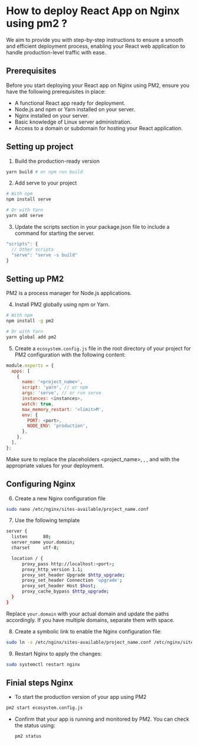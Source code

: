 # How to deploy React App on Nginx using pm2 ?

We aim to provide you with step-by-step instructions to ensure a smooth and efficient deployment process, enabling your React web application to handle production-level traffic with ease.

## Prerequisites

Before you start deploying your React app on Nginx using PM2, ensure you have the following prerequisites in place:

- A functional React app ready for deployment.
- Node.js and npm or Yarn installed on your server.
- Nginx installed on your server.
- Basic knowledge of Linux server administration.
- Access to a domain or subdomain for hosting your React application.

## Setting up project

1.  Build the production-ready version

```sh
yarn build # or npm run build
```

2. Add serve to your project

```sh
# With npm
npm install serve

# Or with Yarn
yarn add serve
```

3. Update the scripts section in your package.json file to include a command for starting the server.

```js
"scripts": {
  // Other scripts
  "serve": "serve -s build"
}
```

## Setting up PM2

PM2 is a process manager for Node.js applications. 

4. Install PM2 globally using npm or Yarn.

```sh
# With npm
npm install -g pm2

# Or with Yarn
yarn global add pm2
```

5. Create a `ecosystem.config.js` file in the root directory of your project for PM2 configuration with the following content:

```js
module.exports = {
  apps: [
    {
      name: '<project_name>',
      script: 'yarn', // or npm
      args: 'serve', // or run serve
      instances: <instances>,
      watch: true,
      max_memory_restart: '<limit>M',
      env: {
        PORT: <port>,
        NODE_ENV: 'production',
      },
    },
  ],
};
```

Make sure to replace the placeholders <project_name>, <instances>, <limit>, and <port> with the appropriate values for your deployment.

## Configuring Nginx

6. Create a new Nginx configuration file

```sh
sudo nano /etc/nginx/sites-available/project_name.conf
```

7. Use the following template

```sh
server {
  listen      80;
  server_name your.domain;
  charset     utf-8;

  location / {
      proxy_pass http://localhost:<port>;
      proxy_http_version 1.1;
      proxy_set_header Upgrade $http_upgrade;
      proxy_set_header Connection 'upgrade';
      proxy_set_header Host $host;
      proxy_cache_bypass $http_upgrade;
  }
}
```
Replace `your.domain` with your actual domain and update the paths accordingly. If you have multiple domains, separate them with space.

8. Create a symbolic link to enable the Nginx configuration file:

```sh
sudo ln -s /etc/nginx/sites-available/project_name.conf /etc/nginx/sites-enabled/
```

9. Restart Nginx to apply the changes:

```sh
sudo systemctl restart nginx
```

## Finial steps Nginx

- To start the production version of your app using PM2

```sh
pm2 start ecosystem.config.js
```

- Confirm that your app is running and monitored by PM2. You can check the status using:

  ```sh
  pm2 status
  ```
